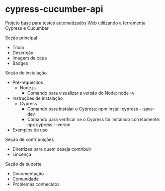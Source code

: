 # cypress-cucumber-api
Projeto base para testes automatizados Web utilizando a ferramenta Cypress e Cucumber. 

Seção principal
- Título 
- Descrição
- Imagem de capa
- Badges

Seção de instalação
- Pré-requesitos
    - Node.js 
        - Comando para visualizar a versão do Node: node -v
- Instruções de instalação
    - Cypress  
        - Comando para instalar o Cypress: npm install cypress --save-dev
        - Comando para verificar se o Cypress foi instalado corretamente: npx cypress --verion
- Exemplos de uso

Seção de contribuições
- Diretrizes para quem deseja contribuir
- Lincença

Seção de suporte
- Documentação
- Comunidade
- Problemas conhecidos

